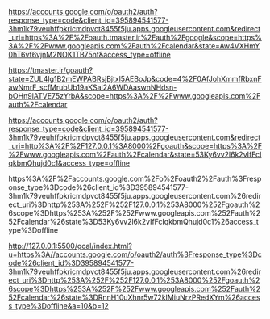 https://accounts.google.com/o/oauth2/auth?response_type=code&client_id=395894541577-3hm1k79veuhffpkricmdpvct8455f5ju.apps.googleusercontent.com&redirect_uri=https%3A%2F%2Foauth.tmaster.ir%2Fauth%2Fgoogle&scope=https%3A%2F%2Fwww.googleapis.com%2Fauth%2Fcalendar&state=Aw4VXHmY0hT6vf6vjnM2NOK1TB75nt&access_type=offline

https://tmaster.ir/goauth?state=ZUL4Ig1B2mEWPABRsjBjtxl5AEBoJp&code=4%2F0AfJohXmmfRbxnFawNmrF_scfMrubUb19aKSal2A6WDAaswnNHdsn-bOHn9lATVE75zYrbA&scope=https%3A%2F%2Fwww.googleapis.com%2Fauth%2Fcalendar

https://accounts.google.com/o/oauth2/auth?response_type=code&client_id=395894541577-3hm1k79veuhffpkricmdpvct8455f5ju.apps.googleusercontent.com&redirect_uri=http%3A%2F%2F127.0.0.1%3A8000%2Fgoauth&scope=https%3A%2F%2Fwww.googleapis.com%2Fauth%2Fcalendar&state=53Ky6vv2l6k2vIfFcIqkbmQhujd0c1&access_type=offline

https%3A%2F%2Faccounts.google.com%2Fo%2Foauth2%2Fauth%3Fresponse_type%3Dcode%26client_id%3D395894541577-3hm1k79veuhffpkricmdpvct8455f5ju.apps.googleusercontent.com%26redirect_uri%3Dhttp%253A%252F%252F127.0.0.1%253A8000%252Fgoauth%26scope%3Dhttps%253A%252F%252Fwww.googleapis.com%252Fauth%252Fcalendar%26state%3D53Ky6vv2l6k2vIfFcIqkbmQhujd0c1%26access_type%3Doffline



http://127.0.0.1:5500/gcal/index.html?u=https%3A//accounts.google.com/o/oauth2/auth%3Fresponse_type%3Dcode%26client_id%3D395894541577-3hm1k79veuhffpkricmdpvct8455f5ju.apps.googleusercontent.com%26redirect_uri%3Dhttp%253A%252F%252F127.0.0.1%253A8000%252Fgoauth%26scope%3Dhttps%253A%252F%252Fwww.googleapis.com%252Fauth%252Fcalendar%26state%3DRnnH10uXhnr5w72kIMiuNrzPRedXYm%26access_type%3Doffline&a=10&b=12
